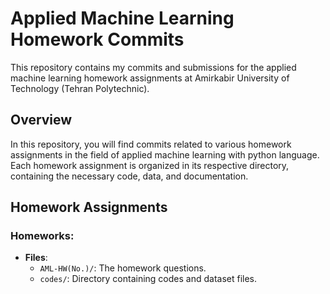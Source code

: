 # Applied Machine Learning Homework Commits

This repository contains my commits and submissions for the applied machine learning homework assignments at Amirkabir University of Technology (Tehran Polytechnic).

## Overview

In this repository, you will find commits related to various homework assignments in the field of applied machine learning with python language. Each homework assignment is organized in its respective directory, containing the necessary code, data, and documentation.

## Homework Assignments

### Homeworks:

- **Files**:
  - `AML-HW(No.)/`: The homework questions.
  - `codes/`: Directory containing codes and dataset files.
